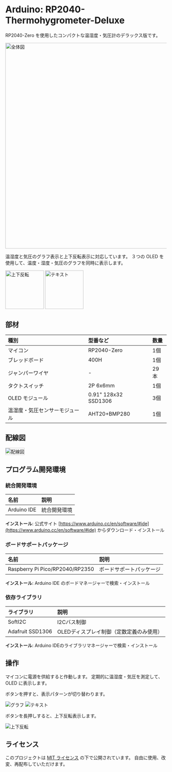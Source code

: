 # Arduino: RP2040-Thermohygrometer-Deluxe

RP2040-Zero を使用したコンパクトな温湿度・気圧計のデラックス版です。

<img src="./images/pattern1.jpg" alt="全体図" width="640" />

温湿度と気圧のグラフ表示と上下反転表示に対応しています。
３つの OLED を使用して、温度・湿度・気圧のグラフを同時に表示します。

<div>
<img src="./images/pattern3.jpg" alt="上下反転" width="120"  />
<img src="./images/pattern2.jpg" alt="テキスト" width="120" />
</div>

## 部材

| 種別 | 型番など | 数量 |
|:-----|:---------|:-----|
| マイコン | RP2040-Zero | 1個 |
| ブレッドボード | 400H | 1個 |
| ジャンパーワイヤ | - | 29本 |
| タクトスイッチ | 2P 6x6mm | 1個 |
| OLED モジュール | 0.91" 128x32 SSD1306 | 3個 |
| 温湿度・気圧センサーモジュール | AHT20+BMP280 | 1個 |

## 配線図

<img src="./images/wiring.jpg" alt="配線図" style="border: 1px solid #ccc;" />

## プログラム開発環境

### 統合開発環境

| 名前 | 説明 |
|:-----------|:-----|
| Arduino IDE | 統合開発環境 |

**インストール**: 公式サイト [https://www.arduino.cc/en/software/#ide](https://www.arduino.cc/en/software/#ide) からダウンロード・インストール

### ボードサポートパッケージ

| 名前 | 説明 |
|:------|:-----|
| Raspberry Pi Pico/RP2040/RP2350 | ボードサポートパッケージ |

**インストール**: Arduino IDE のボードマネージャーで検索・インストール

### 依存ライブラリ

| ライブラリ | 説明 |
|:-----------|:-----|
| SoftI2C | I2Cバス制御 |
| Adafruit SSD1306 | OLEDディスプレイ制御（定数定義のみ使用） |

**インストール**: Arduino IDEのライブラリマネージャーで検索・インストール

## 操作

マイコンに電源を供給すると作動します。
定期的に温湿度・気圧を測定して、OLED に表示します。

ボタンを押すと、表示パターンが切り替わります。

<img src="./images/pattern1.jpg" alt="グラフ" />
<img src="./images/pattern2.jpg" alt="テキスト" />

ボタンを長押しすると、上下反転表示します。

<img src="./images/pattern3.jpg" alt="上下反転" />

## ライセンス

このプロジェクトは [MIT ライセンス](./LICENSE) の下で公開されています。
自由に使用、改変、再配布していただけます。
